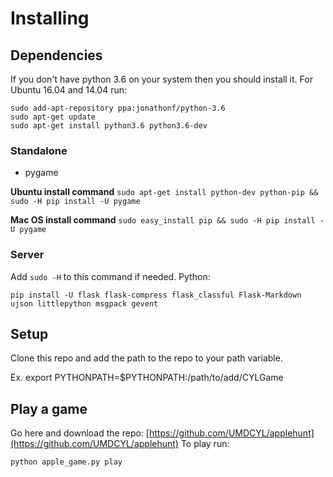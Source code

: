 # Installing

## Dependencies

If you don't have python 3.6 on your system then you should install it.
For Ubuntu 16.04 and 14.04 run:
```
sudo add-apt-repository ppa:jonathonf/python-3.6
sudo apt-get update
sudo apt-get install python3.6 python3.6-dev
```

### Standalone
 - pygame

**Ubuntu install command**
```sudo apt-get install python-dev python-pip && sudo -H pip install -U pygame```

**Mac OS install command**
```sudo easy_install pip && sudo -H pip install -U pygame```

### Server
Add ```sudo -H``` to this command if needed.
Python:
```
pip install -U flask flask-compress flask_classful Flask-Markdown ujson littlepython msgpack gevent
```

## Setup
Clone this repo and add the path to the repo to your path variable.

Ex. export PYTHONPATH=$PYTHONPATH:/path/to/add/CYLGame

## Play a game
Go here and download the repo: [https://github.com/UMDCYL/applehunt](https://github.com/UMDCYL/applehunt)
To play run:
```
python apple_game.py play
```
